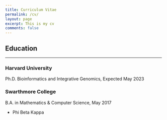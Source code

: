 ```yaml
---
title: Curriculum Vitae
permalink: /cv/
layout: page
excerpt: This is my cv
comments: false
---
```


## Education
------
### Harvard University
Ph.D. Bioinformatics and Integrative Genomics, Expected May 2023

### Swarthmore College
B.A. in Mathematics & Computer Science, May 2017
* Phi Beta Kappa
